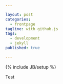 ```yaml
---

layout: post
categories: 
  - frontpage
tagline: with github.js
tags: 
  - development
  - jekyll
published: true

---
```


{% include JB/setup %}

Test

